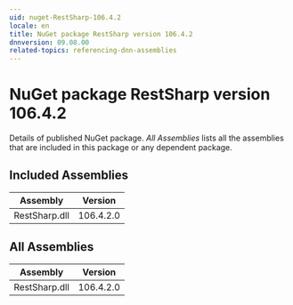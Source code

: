```yaml
---
uid: nuget-RestSharp-106.4.2
locale: en
title: NuGet package RestSharp version 106.4.2
dnnversion: 09.08.00
related-topics: referencing-dnn-assemblies
---
```


# NuGet package RestSharp version 106.4.2
Details of published NuGet package.
*All Assemblies* lists all the assemblies that are included in this package or any dependent package.

## Included Assemblies

|Assembly|Version|
|---|---|
|RestSharp.dll|106.4.2.0|

## All Assemblies

|Assembly|Version|
|---|---|
|RestSharp.dll|106.4.2.0|

